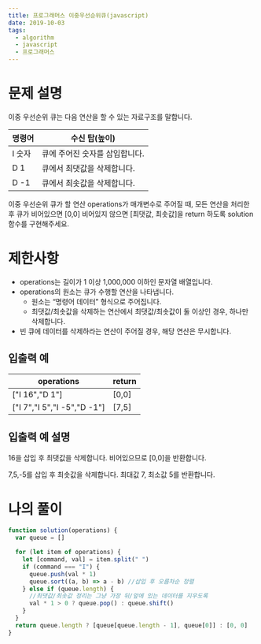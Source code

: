 ```yaml
---
title: 프로그래머스 이중우선순위큐(javascript)
date: 2019-10-03
tags:
  - algorithm
  - javascript
  - 프로그래머스
---
```


# 문제 설명

이중 우선순위 큐는 다음 연산을 할 수 있는 자료구조를 말합니다.

| 명령어 | 수신 탑(높이)                  |
| ------ | ------------------------------ |
| I 숫자 | 큐에 주어진 숫자를 삽입합니다. |
| D 1    | 큐에서 최댓값을 삭제합니다.    |
| D -1   | 큐에서 최솟값을 삭제합니다.    |

이중 우선순위 큐가 할 연산 operations가 매개변수로 주어질 때, 모든 연산을 처리한 후 큐가 비어있으면 [0,0] 비어있지 않으면 [최댓값, 최솟값]을 return 하도록 solution 함수를 구현해주세요.

# 제한사항

- operations는 길이가 1 이상 1,000,000 이하인 문자열 배열입니다.
- operations의 원소는 큐가 수행할 연산을 나타냅니다.
  - 원소는 “명령어 데이터” 형식으로 주어집니다.
  - 최댓값/최솟값을 삭제하는 연산에서 최댓값/최솟값이 둘 이상인 경우, 하나만 삭제합니다.
- 빈 큐에 데이터를 삭제하라는 연산이 주어질 경우, 해당 연산은 무시합니다.

## 입출력 예

| operations                  | return |
| --------------------------- | ------ |
| ["I 16","D 1"]              | [0,0]  |
| ["I 7","I 5","I -5","D -1"] | [7,5]  |

## 입출력 예 설명

16을 삽입 후 최댓값을 삭제합니다. 비어있으므로 [0,0]을 반환합니다.

7,5,-5를 삽입 후 최솟값을 삭제합니다. 최대값 7, 최소값 5를 반환합니다.

# 나의 풀이

```javascript
function solution(operations) {
  var queue = []

  for (let item of operations) {
    let [command, val] = item.split(" ")
    if (command === "I") {
      queue.push(val * 1)
      queue.sort((a, b) => a - b) //삽입 후 오름차순 정렬
    } else if (queue.length) {
      //최댓값/최솟값 정리는 그냥 가장 뒤/앞에 있는 데이터를 지우도록
      val * 1 > 0 ? queue.pop() : queue.shift()
    }
  }
  return queue.length ? [queue[queue.length - 1], queue[0]] : [0, 0]
}
```
